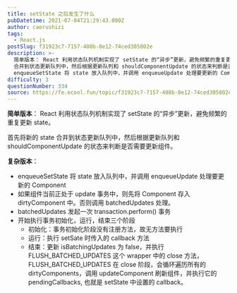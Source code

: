 ```yaml
---
title: setState 之后发生了什么
pubDatetime: 2021-07-04T21:29:43.000Z
author: caorushizi
tags:
  - React.js
postSlug: f31923c7-7157-408b-8e12-74ced305802e
description: >-
  简单版本： React 利用状态队列机制实现了 setState 的“异步”更新，避免频繁的重复更新 state。 首先将新的 state
  合并到状态更新队列中，然后根据更新队列和 shouldComponentUpdate 的状态来判断是否需要更新组件。 复杂版本：
  enqueueSetState 将 state 放入队列中，并调用 enqueueUpdate 处理要更新的 Component
difficulty: 3
questionNumber: 334
source: https://fe.ecool.fun/topic/f31923c7-7157-408b-8e12-74ced305802e
---
```


**简单版本**： React 利用状态队列机制实现了 setState 的“异步”更新，避免频繁的重复更新 state。

首先将新的 state 合并到状态更新队列中，然后根据更新队列和 shouldComponentUpdate 的状态来判断是否需要更新组件。

**复杂版本**：

- enqueueSetState 将 state 放入队列中，并调用 enqueueUpdate 处理要更新的 Component
- 如果组件当前正处于 update 事务中，则先将 Component 存入 dirtyComponent 中。否则调用 batchedUpdates 处理。
- batchedUpdates 发起一次 transaction.perform() 事务
- 开始执行事务初始化，运行，结束三个阶段
  - 初始化：事务初始化阶段没有注册方法，故无方法要执行
  - 运行：执行 setSate 时传入的 callback 方法
  - 结束：更新 isBatchingUpdates 为 false，并执行 FLUSH_BATCHED_UPDATES 这个 wrapper 中的 close 方法，FLUSH_BATCHED_UPDATES 在 close 阶段，会循环遍历所有的 dirtyComponents，调用 updateComponent 刷新组件，并执行它的 pendingCallbacks, 也就是 setState 中设置的 callback。
